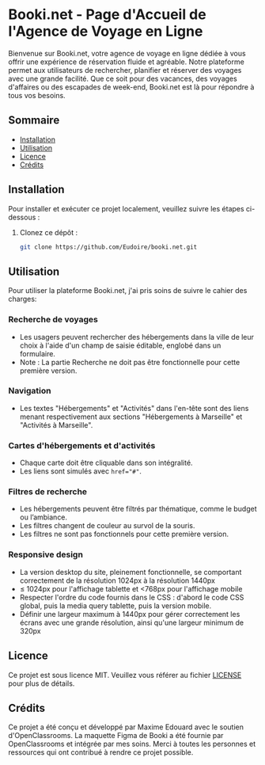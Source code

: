 # Booki.net - Page d'Accueil de l'Agence de Voyage en Ligne

Bienvenue sur Booki.net, votre agence de voyage en ligne dédiée à vous offrir une expérience de réservation fluide et agréable. Notre plateforme permet aux utilisateurs de rechercher, planifier et réserver des voyages avec une grande facilité. Que ce soit pour des vacances, des voyages d'affaires ou des escapades de week-end, Booki.net est là pour répondre à tous vos besoins.

## Sommaire

- [Installation](#installation)
- [Utilisation](#utilisation)
- [Licence](#licence)
- [Crédits](#crédits)

## Installation

Pour installer et exécuter ce projet localement, veuillez suivre les étapes ci-dessous :

1. Clonez ce dépôt :
   ```bash
   git clone https://github.com/Eudoire/booki.net.git

## Utilisation

Pour utiliser la plateforme Booki.net, j'ai pris soins de suivre le cahier des charges:

### Recherche de voyages

- Les usagers peuvent rechercher des hébergements dans la ville de leur choix à l'aide d'un champ de saisie éditable, englobé dans un formulaire.
- Note : La partie Recherche ne doit pas être fonctionnelle pour cette première version.

### Navigation

- Les textes "Hébergements" et "Activités" dans l'en-tête sont des liens menant respectivement aux sections "Hébergements à Marseille" et "Activités à Marseille".

### Cartes d'hébergements et d'activités

- Chaque carte doit être cliquable dans son intégralité.
- Les liens sont simulés avec `href="#"`.

### Filtres de recherche

- Les hébergements peuvent être filtrés par thématique, comme le budget ou l’ambiance.
- Les filtres changent de couleur au survol de la souris.
- Les filtres ne sont pas fonctionnels pour cette première version.

### Responsive design

- La version desktop du site, pleinement fonctionnelle, se comportant correctement de la résolution 1024px à la résolution 1440px 
- ≤ 1024px pour l'affichage tablette et <768px pour l'affichage mobile
- Respecter l'ordre du code fournis dans le CSS : d'abord le code CSS global, puis la media query tablette, puis la version mobile.
- Définir une largeur maximum à 1440px pour gérer correctement les écrans avec une grande résolution, ainsi qu'une largeur minimum de 320px

## Licence

Ce projet est sous licence MIT. Veuillez vous référer au fichier [LICENSE](LICENSE) pour plus de détails.

## Crédits

Ce projet a été conçu et développé par Maxime Edouard avec le soutien d'OpenClassrooms. La maquette Figma de Booki a été fournie par OpenClassrooms et intégrée par mes soins. Merci à toutes les personnes et ressources qui ont contribué à rendre ce projet possible.


